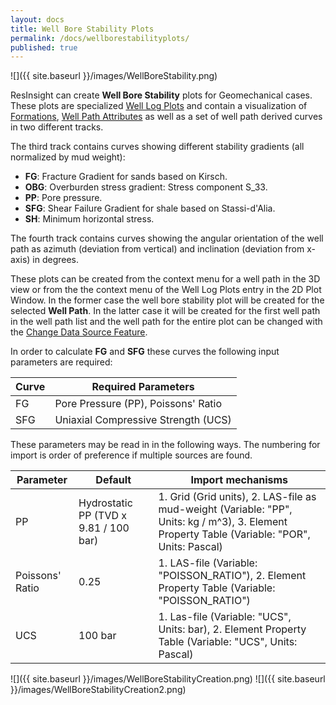 ```yaml
---
layout: docs
title: Well Bore Stability Plots
permalink: /docs/wellborestabilityplots/
published: true
---
```

![]({{ site.baseurl }}/images/WellBoreStability.png)

ResInsight can create **Well Bore Stability** plots for Geomechanical cases. These plots are specialized [Well Log Plots]({{site.baseurl}}/docs/welllogsandplots) and contain a visualization of [Formations]({{site.baseurl}}/docs/formations), [Well Path Attributes]({{site.baseurl}}/docs/wellpaths#well-path-attributes) as well as a set of well path derived curves in two different tracks. 

The third track contains curves showing different stability gradients (all normalized by mud weight):
- **FG**: Fracture Gradient for sands based on Kirsch.
- **OBG**: Overburden stress gradient: Stress component S_33.
- **PP**: Pore pressure.
- **SFG**: Shear Failure Gradient for shale based on Stassi-d'Alia.
- **SH**: Minimum horizontal stress.

The fourth track contains curves showing the angular orientation of the well path as azimuth (deviation from vertical) and inclination (deviation from x-axis) in degrees.

These plots can be created from the context menu for a well path in the 3D view or from the the context menu of the Well Log Plots entry in the 2D Plot Window. In the former case the well bore stability plot will be created for the selected **Well Path**. In the latter case it will be created for the first well path in the well path list and the well path for the entire plot can be changed with the [Change Data Source Feature]({{site.baseurl}}/docs/welllogsandplots#change-data-source-for-plots-and-curves).

In order to calculate **FG**  and **SFG** these curves the following input parameters are required:

| Curve | Required Parameters            |
|-------|--------------------------------|
|  FG   | Pore Pressure (PP), Poissons' Ratio |
|  SFG  | Uniaxial Compressive Strength (UCS) |

These parameters may be read in in the following ways. The numbering for import is order of preference if multiple sources are found.

| Parameter     | Default | Import mechanisms |
|---------------|---------|-------------------|
| PP | Hydrostatic PP (TVD x 9.81 / 100 bar) | 1. Grid (Grid units), 2. LAS-file as mud-weight (Variable: "PP", Units: kg / m^3), 3. Element Property Table (Variable: "POR", Units: Pascal)|
| Poissons' Ratio | 0.25 | 1. LAS-file (Variable: "POISSON_RATIO"), 2. Element Property Table (Variable: "POISSON_RATIO")|
| UCS             | 100 bar | 1. Las-file (Variable: "UCS", Units: bar), 2. Element Property Table (Variable: "UCS", Units: Pascal) |

![]({{ site.baseurl }}/images/WellBoreStabilityCreation.png) ![]({{ site.baseurl }}/images/WellBoreStabilityCreation2.png)
